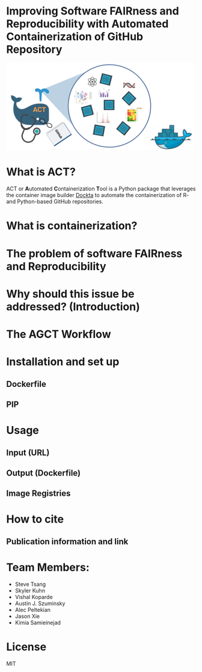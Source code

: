 
# Improving Software FAIRness and Reproducibility with Automated Containerization of GitHub Repository

![Logo](assets/ACT.png)

# What is ACT?
ACT or **A**utomated **C**ontainerization **T**ool is a Python package that leverages the container image builder [Dockta](https://github.com/stencila/dockta) to automate the containerization of R- and Python-based GitHub repositories.

# What is containerization?

# The problem of software FAIRness and Reproducibility

# Why should this issue be addressed? (Introduction)

# The AGCT Workflow

# Installation and set up
## Dockerfile
## PIP

# Usage
## Input (URL)
## Output (Dockerfile)
## Image Registries

# How to cite
## Publication information and link

# Team Members:
* Steve Tsang
* Skyler Kuhn
* Vishal Koparde
* Austin J. Szuminsky
* Alec Peltekian
* Jason Xie
* Kimia Samieinejad
# License
MIT
